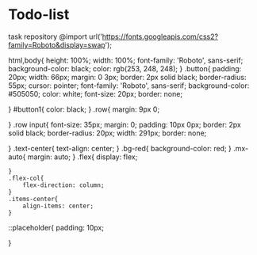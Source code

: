 # Todo-list
task repository
@import url('https://fonts.googleapis.com/css2?family=Roboto&display=swap');

html,body{
    height: 100%;
    width: 100%;
    font-family: 'Roboto', sans-serif;
    background-color: black;
    color: rgb(253, 248, 248);
}
.button{
    padding: 20px;
    width: 66px;
    margin: 0 3px;
    border: 2px solid black;
    border-radius: 55px;
    cursor: pointer;
    font-family: 'Roboto', sans-serif;
    background-color: #505050;
    color: white;
    font-size: 20px;
    border: none;
    

}
#button1{
    color: black;
}
.row{
    margin: 9px 0;
    
}
.row input{
    font-size: 35px;
    margin: 0;
    padding: 10px 0px;
    border: 2px solid black;
    border-radius: 20px;
    width: 291px;
    border: none;

    
}
.text-center{
    text-align: center;
    }
    .bg-red{
        background-color: red;
    }
    .mx-auto{
    margin: auto; 
    }
    .flex{
    display: flex;
    
    }
    .flex-col{
        flex-direction: column;
    }
    .items-center{
        align-items: center;
    }

::placeholder{
    padding: 10px;
    
}
